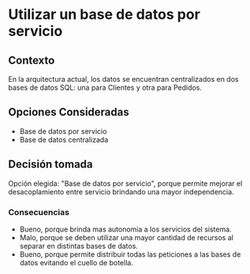 # Utilizar un base de datos por servicio

## Contexto

En la arquitectura actual, los datos se encuentran centralizados en dos bases de datos SQL: una para Clientes y otra para Pedidos.

## Opciones Consideradas

* Base de datos por servicio
* Base de datos centralizada

## Decisión tomada

Opción elegida: "Base de datos por servicio", porque permite mejorar el desacoplamiento entre servicio brindando una mayor independencia.

<!-- This is an optional element. Feel free to remove. -->
### Consecuencias

* Bueno, porque brinda mas autonomia a los servicios del sistema.
* Malo, porque se deben utilizar una mayor cantidad de recursos al separar en distintas bases de datos.
* Bueno, porque permite distribuir todas las peticiones a las bases de datos evitando el cuello de botella. 
